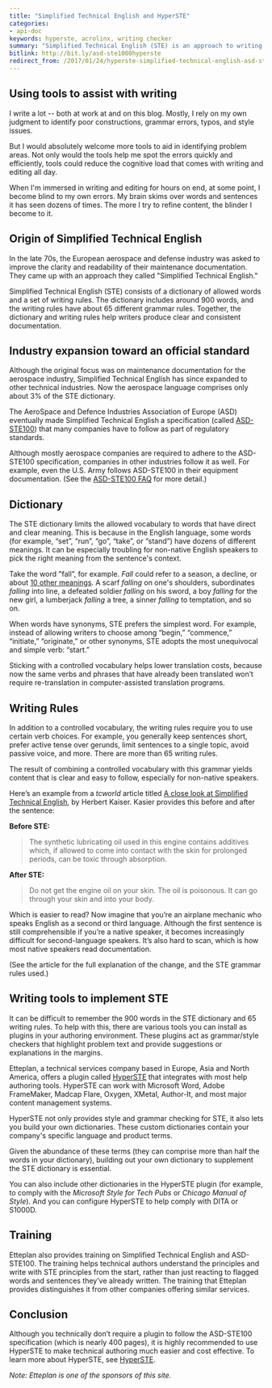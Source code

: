 ```yaml
---
title: "Simplified Technical English and HyperSTE"
categories:
- api-doc
keywords: hyperste, acrolinx, writing checker
summary: "Simplified Technical English (STE) is an approach to writing developed by the aerospace and defense industries to simplify technical documentation. STE consists of a dictionary of about 900 allowed words and a set of 65 writing rules. Together, this controlled language is formalized into a specification called ASD-STE100, which many regulatory industries must follow to ensure clear, consistent content. HyperSTE is a plugin offered by Etteplan to check your content for adherence to the rules and grammar of the ASD-STE100 specification."
bitlink: http://bit.ly/asd-ste1000hyperste
redirect_from: /2017/01/24/hyperste-simplified-technical-english-asd-ste100/
---
```


## Using tools to assist with writing

I write a lot -- both at work at and on this blog. Mostly, I rely on my own judgment to identify poor constructions, grammar errors, typos, and style issues.

But I would absolutely welcome more tools to aid in identifying problem areas. Not only would the tools help me spot the errors quickly and efficiently, tools could reduce the cognitive load that comes with writing and editing all day.

When I'm immersed in writing and editing for hours on end, at some point, I become blind to my own errors. My brain skims over words and sentences it has seen dozens of times. The more I try to refine content, the blinder I become to it.

## Origin of Simplified Technical English

In the late 70s, the European aerospace and defense industry was asked to improve the clarity and readability of their maintenance documentation. They came up with an approach they called "Simplified Technical English."

Simplified Technical English (STE) consists of a dictionary of allowed words and a set of writing rules. The dictionary includes around 900 words, and the writing rules have about 65 different grammar rules. Together, the dictionary and writing rules help writers produce clear and consistent documentation.

## Industry expansion toward an official standard

Although the original focus was on maintenance documentation for the aerospace industry, Simplified Technical English has since expanded to other technical industries. Now the aerospace language comprises only about 3% of the STE dictionary.

The AeroSpace and Defence Industries Association of Europe (ASD) eventually made Simplified Technical English a specification (called [ASD-STE100](http://www.asd-ste100.org/request.html)) that many companies have to follow as part of regulatory standards.

Although mostly aerospace companies are required to adhere to the ASD-STE100 specification, companies in other industries follow it as well. For example, even the U.S. Army follows ASD-STE100 in their equipment documentation. (See the [ASD-STE100 FAQ](http://www.asd-ste100.org/faq.html) for more detail.)

## Dictionary

The STE dictionary limits the allowed vocabulary to words that have direct and clear meaning. This is because in the English language, some words (for example, “set”, “run”, “go”, “take”, or “stand”) have dozens of different meanings. It can be especially troubling for non-native English speakers to pick the right meaning from the sentence's context.

Take the word "fall”, for example. *Fall* could refer to a season, a decline, or about [10 other meanings](https://www.merriam-webster.com/dictionary/fall). A scarf *falling* on one's shoulders, subordinates *falling* into line, a defeated soldier *falling* on his sword, a boy *falling* for the new girl, a lumberjack *falling* a tree, a sinner *falling* to temptation, and so on.

When words have synonyms, STE prefers the simplest word. For example, instead of allowing writers to choose among “begin,” “commence,” “initiate,” “originate,” or other synonyms, STE adopts the most unequivocal and simple verb: “start.”

Sticking with a controlled vocabulary helps lower translation costs, because now the same verbs and phrases that have already been translated won’t require re-translation in computer-assisted translation programs.

## Writing Rules

In addition to a controlled vocabulary, the writing rules require you to use certain verb choices. For example, you generally keep sentences short, prefer active tense over gerunds, limit sentences to a single topic, avoid passive voice, and more. There are more than 65 writing rules.

The result of combining a controlled vocabulary with this grammar yields content that is clear and easy to follow, especially for non-native speakers.

Here’s an example from a *tcworld* article titled [A close look at Simplified Technical English](http://www.tcworld.info/e-magazine/technical-communication/article/a-close-look-at-simplified-technical-english), by Herbert Kaiser. Kasier provides this before and after the sentence:

**Before STE:**

> The synthetic lubricating oil used in this engine contains additives which, if allowed to come into contact with the skin for prolonged periods, can be toxic through absorption.

**After STE:**

> Do not get the engine oil on your skin. The oil is poisonous. It can go through your skin and into your body.

Which is easier to read? Now imagine that you’re an airplane mechanic who speaks English as a second or third language. Although the first sentence is still comprehensible if you’re a native speaker, it becomes increasingly difficult for second-language speakers. It’s also hard to scan, which is how most native speakers read documentation.

(See the article for the full explanation of the change, and the STE grammar rules used.)

## Writing tools to implement STE

It can be difficult to remember the 900 words in the STE dictionary and 65 writing rules. To help with this, there are various tools you can install as plugins in your authoring environment. These plugins act as grammar/style checkers that highlight problem text and provide suggestions or explanations in the margins.

Etteplan, a technical services company based in Europe, Asia and North America, offers a plugin called [HyperSTE](https://technicaldocumentation.services/offering/hyper-ste/) that integrates with most help authoring tools. HyperSTE can work with Microsoft Word, Adobe FrameMaker, Madcap Flare, Oxygen, XMetal, Author-It, and most major content management systems.

HyperSTE not only provides style and grammar checking for STE, it also lets you build your own dictionaries. These custom dictionaries contain your company's specific language and product terms.

Given the abundance of these terms (they can comprise more than half the words in your dictionary), building out your own dictionary to supplement the STE dictionary is essential.

You can also include other dictionaries in the HyperSTE plugin (for example, to comply with the *Microsoft Style for Tech Pubs* or *Chicago Manual of Style*). And you can configure HyperSTE to help comply with DITA or S1000D.

## Training

Etteplan also provides training on Simplified Technical English and ASD-STE100. The training helps technical authors understand the principles and write with STE principles from the start, rather than just reacting to flagged words and sentences they’ve already written. The training that Etteplan provides distinguishes it from other companies offering similar services.

## Conclusion

Although you technically don’t require a plugin to follow the ASD-STE100 specification (which is nearly 400 pages), it is highly recommended to use HyperSTE to make technical authoring much easier and cost effective. To learn more about HyperSTE, see [HyperSTE](https://technicaldocumentation.services/offering/hyper-ste/).

*Note: Etteplan is one of the sponsors of this site.*



